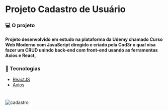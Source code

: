 # Projeto Cadastro de Usuário

### 💻 O projeto

#### Projeto desenvolvido em estudo na plataforma da Udemy chamado Curso Web Moderno com JavaScript diregido e criado pela Cod3r o qual visa fazer um CRUD unindo back-end com front-end usando as ferramentas Axios e React,

### 🧰 Tecnologias
- [ReactJS](https://pt-br.reactjs.org/)
- [Axios](https://axios-http.com/ptbr/docs/intro)

#
![cadastro](https://user-images.githubusercontent.com/87620994/164342829-d0a69c6c-8b79-439b-881c-faec5f5c0863.gif)
